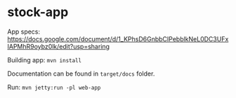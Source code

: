 # stock-app
App specs: https://docs.google.com/document/d/1_KPhsD6GnbbCIPebblkNeL0DC3UFxIAPMhR9oybz0lk/edit?usp=sharing

Building app:
 `mvn install`
 
Documentation can be found in `target/docs` folder.
 
Run: `mvn jetty:run -pl web-app`
 
